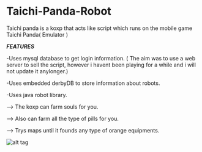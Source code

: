 # Taichi-Panda-Robot
Taichi panda is a koxp that acts like script which runs on the mobile game Taichi Panda( Emulator )



***FEATURES***

-Uses mysql database to get login information. ( The aim was to use a web server to sell the script, however i havent been playing for a while and i will not update it anylonger.)

-Uses embedded derbyDB  to store information about robots.

-Uses java robot library.


--> The koxp can farm souls for you.

--> Also can farm all the type of pills for you.

--> Trys maps until it founds any type of orange equipments.


![alt tag](http://i68.tinypic.com/nn4dxe.jpg)
